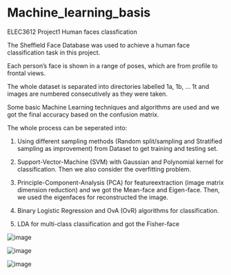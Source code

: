# Machine_learning_basis
ELEC3612 Project1 Human faces classfication

The Sheffield Face Database was used to achieve a human face classification task in this project. 

Each person’s face is shown in a range of poses, which are from profile to frontal views. 

The whole dataset is separated into directories labelled 1a, 1b, … 1t and images are numbered consecutively as they were taken.

Some basic Machine Learning techniques and algorithms are used and we got the final accuracy based on the confusion matrix.

The whole process can be seperated into:

1. Using different sampling methods (Random split/sampling and Stratified sampling as improvement) from Dataset to get training and testing set.

2. Support-Vector-Machine (SVM) with Gaussian and Polynomial kernel for classification. Then we also consider the overfitting problem.

3. Principle-Component-Analysis (PCA) for featureextraction (image matrix dimension reduction) and we got the Mean-face and Eigen-face. Then, we used the eigenfaces for reconstructed the image.

4. Binary Logistic Regression and OvA (OvR) algorithms for classification.

5. LDA for multi-class classification and got the Fisher-face

![image](https://user-images.githubusercontent.com/58734009/184889252-210fc293-b485-4bd8-89bf-66f1ae72988e.png)

![image](https://user-images.githubusercontent.com/58734009/185101675-f0b0b958-2586-42d4-8116-35edd128d51d.png)

![image](https://user-images.githubusercontent.com/58734009/184889616-c91fab61-c7fa-490c-8441-ce150fab0c4d.png)


